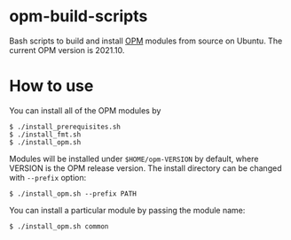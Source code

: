 # opm-build-scripts
Bash scripts to build and install [OPM](https://opm-project.org/) modules from source on Ubuntu. The current OPM version is 2021.10.

# How to use

You can install all of the OPM modules by

```terminal
$ ./install_prerequisites.sh
$ ./install_fmt.sh
$ ./install_opm.sh
```

Modules will be installed under `$HOME/opm-VERSION` by default, where VERSION is the OPM release version. The install directory can be changed with `--prefix` option:

``` terminal
$ ./install_opm.sh --prefix PATH
```

You can install a particular module by passing the module name:

```terminal
$ ./install_opm.sh common
```
